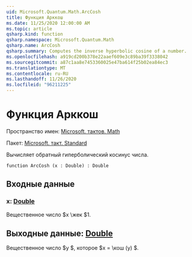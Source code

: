 ```yaml
---
uid: Microsoft.Quantum.Math.ArcCosh
title: Функция Арккош
ms.date: 11/25/2020 12:00:00 AM
ms.topic: article
qsharp.kind: function
qsharp.namespace: Microsoft.Quantum.Math
qsharp.name: ArcCosh
qsharp.summary: Computes the inverse hyperbolic cosine of a number.
ms.openlocfilehash: a919cd200b378e22aaef609e3c89ba39f3338042
ms.sourcegitcommit: a87c1aa8e7453360025e47ba614f25b02ea84ec3
ms.translationtype: MT
ms.contentlocale: ru-RU
ms.lasthandoff: 11/26/2020
ms.locfileid: "96211225"
---
```

# <a name="arccosh-function"></a>Функция Арккош

Пространство имен: [Microsoft. тактов. Math](xref:Microsoft.Quantum.Math)

Пакет: [Microsoft. такт. Standard](https://nuget.org/packages/Microsoft.Quantum.Standard)


Вычисляет обратный гиперболический косинус числа.

```qsharp
function ArcCosh (x : Double) : Double
```


## <a name="input"></a>Входные данные

### <a name="x--double"></a>x: [Double](xref:microsoft.quantum.lang-ref.double)

Вещественное число $x \жек $1.



## <a name="output--double"></a>Выходные данные: [Double](xref:microsoft.quantum.lang-ref.double)

Вещественное число $y $, которое $x = \кош (y) $.